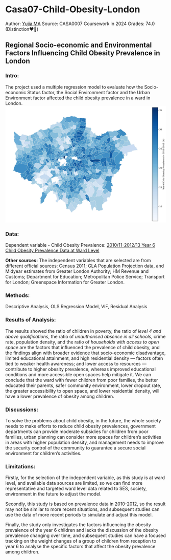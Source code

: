 # Casa07-Child-Obesity-London 
Author: [Yujia MA](https://github.com/YUJIA-MA-UCL/yujia.github.io)
Source: CASA0007 Coursework in 2024
Grades: 74.0 (Distinction❤️‍🔥)

## Regional Socio-economic and Environmental Factors Influencing Child Obesity Prevalence in London

### Intro: 
The project used a multiple regression model to evaluate how the Socio-economic Status factor, the Social Environment factor and the Urban Environment factor affected the child obesity prevalence in a ward in London. 
![Year 6 Child Obesity in London(2010-2012)](https://github.com/YUJIA-MA-UCL/Casa07-Child-Obesity-London/blob/main/obesity_map.jpg)

### Data:
Dependent variable - Child Obesity Prevalence: [2010/11-2012/13 Year 6 Child Obesity Prevalence Data at Ward Level](https://data.london.gov.uk/download/prevalence-childhood-obesity-borough/0c81f268-499c-4f53-a23d-99f948fc7c4a/MSOA_Ward_LA_Obesity.xlsx)

**Other sources:**
The independent variables that are selected are from different official sources: Census 2011; GLA Population Projection data, and Midyear estimates from Greater London Authority; HM Revenue and Customs; Department for Education; Metropolitan Police Service; Transport for London; Greenspace Information for Greater London.

### Methods:
Descriptive Analysis, OLS Regression Model, VIF, Residual Analysis

### Results of Analysis: 
The results showed the ratio of children in poverty, the ratio of *level 4 and above qualifications*, the ratio of *unauthorised absence in all schools*, crime rate, population density, and the ratio of *households with access to open space* are the factors that influenced the prevalence of child obesity, and the findings align with broader evidence that socio-economic disadvantage, limited educational attainment, and high residential density — factors often tied to weaker health awareness; and lower access to resources — contribute to higher obesity prevalence, whereas improved educational conditions and more accessible open spaces help mitigate it. We can conclude that the ward with fewer children from poor families, the better educated their parents, safer community environment, lower dropout rate, the greater accessibility to open space, and lower residential density, will have a lower prevalence of obesity among children.

### Discussions: 
To solve the problems about child obesity, in the future, the whole society needs to make efforts to reduce child obesity prevalences, government departments can provide moderate subsidies for children from poor families, urban planning can consider more spaces for children’s activities in areas with higher population density, and management needs to improve the security control of the community to guarantee a secure social environment for children’s activities.

### Limitations: 
Firstly, for the selection of the independent variable, as this study is at ward level, and available data sources are limited, so we can find more representative and targeted ward level data related to SES, society, environment in the future to adjust the model. 

Secondly, this study is based on prevalence data in 2010-2012, so the result may not be similar to more recent situations, and subsequent studies can use the data of more recent periods to simulate and adjust this model. 

Finally, the study only investigates the factors influencing the obesity prevalence of the year 6 children and lacks the discussion of the obesity prevalence changing over time, and subsequent studies can have a focused tracking on the weight changes of a group of children from reception to year 6 to analyse the specific factors that affect the obesity prevalence among children.
